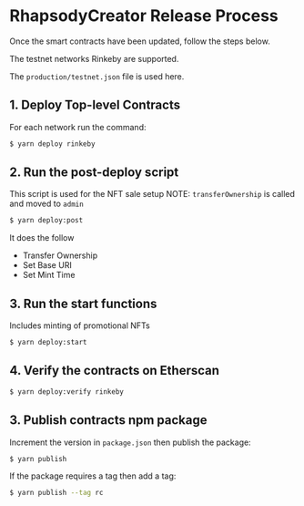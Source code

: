 # RhapsodyCreator Release Process

Once the smart contracts have been updated, follow the steps below.

The testnet networks Rinkeby are supported.

The `production/testnet.json` file is used here.

## 1. Deploy Top-level Contracts

For each network run the command:

```bash
$ yarn deploy rinkeby
```

## 2. Run the post-deploy script

This script is used for the NFT sale setup
NOTE: `transferOwnership` is called and moved to `admin`

```bash
$ yarn deploy:post
```

It does the follow

- Transfer Ownership
- Set Base URI
- Set Mint Time

## 3. Run the start functions

Includes minting of promotional NFTs

```bash
$ yarn deploy:start
```

## 4. Verify the contracts on Etherscan

```bash
$ yarn deploy:verify rinkeby
```

## 3. Publish contracts npm package

Increment the version in `package.json` then publish the package:

```bash
$ yarn publish
```

If the package requires a tag then add a tag:

```bash
$ yarn publish --tag rc
```
